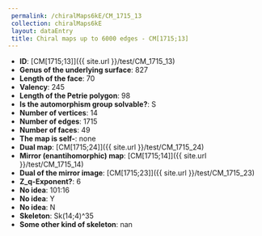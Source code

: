 ```yaml
--- 
 permalink: /chiralMaps6kE/CM_1715_13 
 collection: chiralMaps6kE
 layout: dataEntry
 title: Chiral maps up to 6000 edges - CM[1715;13]
---
```


- **ID**: [CM[1715;13]]({{ site.url }}/test/CM_1715_13)
- **Genus of the underlying surface**: 827
- **Length of the face**: 70
- **Valency**: 245
- **Length of the Petrie polygon**: 98
- **Is the automorphism group solvable?**: S
- **Number of vertices**: 14
- **Number of edges**: 1715
- **Number of faces**: 49
- **The map is self-**: none
- **Dual map**: [CM[1715;24]]({{ site.url }}/test/CM_1715_24)
- **Mirror (enantihomorphic) map**: [CM[1715;14]]({{ site.url }}/test/CM_1715_14)
- **Dual of the mirror image**: [CM[1715;23]]({{ site.url }}/test/CM_1715_23)
- **Z_q-Exponent?**: 6
- **No idea**:  101:16
- **No idea**: Y
- **No idea**: N
- **Skeleton**: Sk(14;4)^35
- **Some other kind of skeleton**: nan
